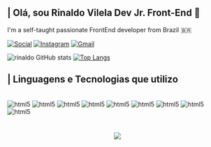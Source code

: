 ## | Olá, sou Rinaldo Vilela Dev Jr. Front-End 👋

I'm a self-taught passionate FrontEnd developer from Brazil :brazil:

[![Social](https://img.shields.io/badge/LinkedIn-0077B5?style=for-the-badge&logo=linkedin&logoColor=white)](https://www.linkedin.com/in/rinaldo-alves-28847a194/)
[![Instagram](https://img.shields.io/badge/Instagram-E4405F?style=for-the-badge&logo=instagram&logoColor=white)](https://www.instagram.com/rinaldovilela/)
[![Gmail](https://img.shields.io/badge/Gmail-D14836?style=for-the-badge&logo=gmail&logoColor=white)](mailto:rinaldoalvesvilela@hotmail.com)

![rinaldo GitHub stats](https://github-readme-stats.vercel.app/api?username=rinaldovilela&show_icons=true&theme=dracula)
[![Top Langs](https://github-readme-stats.vercel.app/api/top-langs/?username=rinaldovilela&layout=compact&theme=dracula)](https://github.com/rinaldovilela/github-readme-stats)

## | Linguagens e Tecnologias que utilizo

<div style="display: inline_block"><br/>
  <img align="center" alt="html5" src="https://img.shields.io/badge/JavaScript-F7DF1E?style=for-the-badge&logo=javascript&logoColor=black" />
  <img align="center" alt="html5" src="https://img.shields.io/badge/TypeScript-007ACC?style=for-the-badge&logo=typescript&logoColor=white" />
  <img align="center" alt="html5" src="https://img.shields.io/badge/React-20232A?style=for-the-badge&logo=react&logoColor=61DAFB"/>
  <img align="center" alt="html5" src="https://img.shields.io/badge/HTML5-E34F26?style=for-the-badge&logo=html5&logoColor=white" />
  <img align="center" alt="html5" src="https://img.shields.io/badge/CSS-239120?&style=for-the-badge&logo=css3&logoColor=white" />
  <img align="center" alt="html5" src="https://img.shields.io/badge/Sass-CC6699?style=for-the-badge&logo=sass&logoColor=white"/>
  <img align="center" alt="html5" src="https://img.shields.io/badge/Tailwind_CSS-38B2AC?style=for-the-badge&logo=tailwind-css&logoColor=white"/>
  <img align="center" alt="html5" src="https://img.shields.io/badge/Node.js-43853D?style=for-the-badge&logo=node.js&logoColor=white" />
  <img align="center" alt="html5" src="https://img.shields.io/badge/Python-14354C?style=for-the-badge&logo=python&logoColor=white" />
</div>

#

<p align="center">   <img alingn="center" src="https://profile-counter.glitch.me/rinaldovilela/count.svg" /></p>
